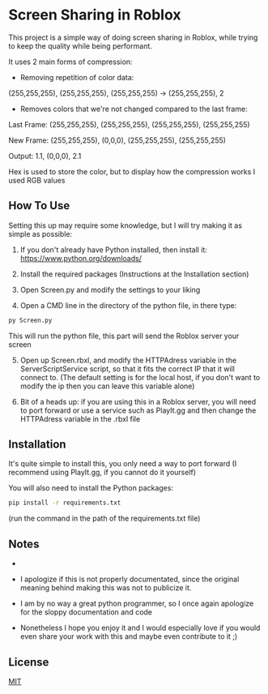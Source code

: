
# Screen Sharing in Roblox

This project is a simple way of doing screen sharing in Roblox, while trying to keep the quality while being performant.


It uses 2 main forms of compression:
- Removing repetition of color data:
  
 (255,255,255), (255,255,255), (255,255,255) -> (255,255,255), 2

 - Removes colors that we're not changed compared to the last frame:

Last Frame:
  (255,255,255), (255,255,255), (255,255,255), (255,255,255)

New Frame: 
(255,255,255), (0,0,0), (255,255,255), (255,255,255)

Output: 
1.1, (0,0,0), 2.1

Hex is used to store the color, but to display how the compression works I used RGB values

## How To Use
Setting this up may require some knowledge, but I will try making it as simple as possible:
 1. If you don't already have Python installed, then install it: https://www.python.org/downloads/
  
  2. Install the required packages (Instructions at the Installation section)
  
  3. Open Screen.py and modify the settings to your liking

  4. Open a CMD line in the directory of the python file, in there type:
  ```bash
  py Screen.py
  ```
  This will run the python file, this part will send the Roblox server your screen

  5. Open up Screen.rbxl, and modify the HTTPAdress variable in the ServerScriptService script, so that it fits the correct IP that it will connect to. (The default setting is for the local host, if you don't want to modify the ip then you can leave this variable alone)

  6. Bit of a heads up: if you are using this in a Roblox server, you will need to port forward or use a service such as PlayIt.gg and then change the HTTPAdress variable in the     .rbxl file
  

## Installation

It's quite simple to install this, you only need a way to port forward (I recommend using PlayIt.gg, if you cannot do it yourself)

You will also need to install the Python packages: 
```bash
pip install -r requirements.txt
```
(run the command in the path of the requirements.txt file)



## Notes
-

- I apologize if this is not properly documentated, since the original meaning behind making this was not to publicize it.

- I am by no way a great python programmer, so I once again apologize for the sloppy documentation and code

- Nonetheless I hope you enjoy it and I would especially love if you would even share your work with this and maybe even contribute to it ;)
## License

[MIT](https://choosealicense.com/licenses/mit/)
